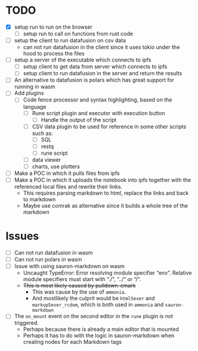# TODO

- [X] setup run to run on the browser
    - [ ] setup run to call on functions from rust code
- [ ] setup the client to run datafusion on csv data
    - can not run datafusion in the client since it uses tokio under the hood to process the files
- [ ] setup a server of the executable which connects to ipfs
    - [ ] setup client to get data from server which connects to ipfs
    - [ ] setup client to run datafusion in the server and return the results
- [ ] An alternative to datafusion is polars which has great support for running in wasm
- [ ] Add plugins
    - [ ] Code fence processor and syntax highlighting, based on the language
        - [ ] Rune script plugin and executor with execution button
            - [ ] Handle the output of the script
        - [ ] CSV data plugin to be used for reference in some other scripts such as:
            - [ ] SQL
            - [ ] restq
            - [ ] rune script
        - [ ] data viewer
        - [ ] charts, use plotters
- [ ] Make a POC in which it pulls files from ipfs
- [ ] Make a POC in which it uploads the notebook into ipfs together with the referenced local files
    and rewrite their links.
    - This requires parsing markdown to html, replace the links and back to markdown
    - Maybe use comrak as alternative since it builds a whole tree of the markdown

# Issues
- [ ] Can not run datafusion in wasm
- [ ] Can not run polars in wasm
- [ ] Issue with using sauron-markdown on wasm
    - Uncaught TypeError: Error resolving module specifier “env”. Relative module specifiers must start with “./”, “../” or “/”.
    - ~~This is most likely caused by pulldown-cmark~~
        - This was cause by the use of `ammonia`.
        - And mostlikely the culprit would be `html5ever` and `markup5ever_rcdom`, which is both used in `ammonia` and `sauron-markdown`
- [ ] The `on_mount` event on the second editor in the `rune` plugin is not triggered.
    - Perhaps because there is already a main editor that is mounted
    - Perhaps it has to do with the logic in sauron-markdown when creating nodes for each Markdown tags

